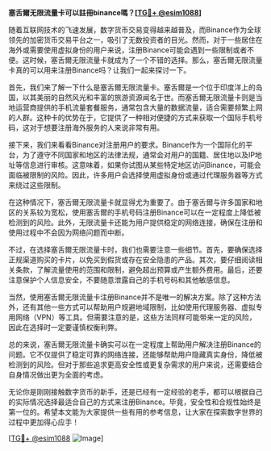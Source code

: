 **塞舌爾无限流量卡可以註冊binance嗎？[[TG💪+ @esim1088](https://t.me/s/esim1088)]**

随着互联网技术的飞速发展，数字货币交易变得越来越普及，而Binance作为全球领先的加密货币交易平台之一，吸引了无数投资者的目光。然而，对于一些居住在海外或需要使用虚拟身份的用户来说，注册Binance可能会遇到一些限制或者不便。这时候，塞舌爾无限流量卡就成为了一个不错的选择。那么，塞舌爾无限流量卡真的可以用来注册Binance吗？让我们一起来探讨一下。

首先，我们来了解一下什么是塞舌爾无限流量卡。塞舌爾是一个位于印度洋上的岛国，以其美丽的自然风光和丰富的旅游资源闻名于世。而塞舌爾无限流量卡则是当地运营商提供的手机流量套餐服务，通常包含大量的数据流量，适合需要频繁上网的人群。这种卡的优势在于，它提供了一种相对便捷的方式来获取一个国际手机号码，这对于想要注册海外服务的人来说非常有用。

接下来，我们来看看Binance对注册用户的要求。Binance作为一个国际化的平台，为了遵守不同国家和地区的法律法规，通常会对用户的国籍、居住地以及IP地址等信息进行审核。这意味着，如果你试图从某些特定地区访问Binance，可能会面临被限制的风险。因此，许多用户会选择使用虚拟身份或通过代理服务器等方式来绕过这些限制。

在这种情况下，塞舌爾无限流量卡就显得尤为重要了。由于塞舌爾与许多国家和地区的关系较为宽松，使用塞舌爾的手机号码注册Binance可以在一定程度上降低被检测到的风险。此外，无限流量卡还能为用户提供稳定的网络连接，确保在注册和使用过程中不会因为网络问题而中断。

不过，在选择塞舌爾无限流量卡时，我们也需要注意一些细节。首先，要确保选择正规渠道购买的卡片，以免买到假货或存在安全隐患的产品。其次，要仔细阅读相关条款，了解流量使用的范围和限制，避免超出预算或产生额外费用。最后，还要注意保护个人信息安全，不要随意泄露自己的手机号码和其他敏感信息。

当然，使用塞舌爾无限流量卡注册Binance并不是唯一的解决方案。除了这种方法外，还有其他一些方式可以帮助用户规避地域限制，比如使用代理服务器、虚拟专用网络（VPN）等工具。但需要注意的是，这些方法同样可能带来一定的风险，因此在选择时一定要谨慎权衡利弊。

总的来说，塞舌爾无限流量卡确实可以在一定程度上帮助用户解决注册Binance的问题。它不仅提供了稳定可靠的网络连接，还能够帮助用户隐藏真实身份，降低被检测到的风险。但对于那些追求更高安全性或更复杂需求的用户来说，还需要结合自身情况做出更为全面的考虑。

无论你是刚刚接触数字货币的新手，还是已经有一定经验的老手，都可以根据自己的实际情况选择最适合自己的方式来注册Binance。毕竟，安全性和合规性始终是第一位的。希望本文能为大家提供一些有用的参考信息，让大家在探索数字世界的过程中更加得心应手！

[[TG💪+ @esim1088](https://t.me/s/esim1088) ![Image](https://i.postimg.cc/4NQfJmqS/Snipaste-2025-05-13-00-14-12.png)]